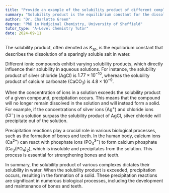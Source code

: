 ```yaml
---
title: "Provide an example of the solubility product of different complexes and their precipitation"
summary: "Solubility product is the equilibrium constant for the dissolution of a sparingly soluble salt."
author: "Dr. Charlotte Green"
degree: "PhD in Medicinal Chemistry, University of Sheffield"
tutor_type: "A-Level Chemistry Tutor"
date: 2024-09-11
---
```


The solubility product, often denoted as $K_{sp}$, is the equilibrium constant that describes the dissolution of a sparingly soluble salt in water.

Different ionic compounds exhibit varying solubility products, which directly influence their solubility in aqueous solutions. For instance, the solubility product of silver chloride ($\text{AgCl}$) is $1.77 \times 10^{-10}$, whereas the solubility product of calcium carbonate ($\text{CaCO}_3$) is $4.8 \times 10^{-9}$.

When the concentration of ions in a solution exceeds the solubility product of a given compound, precipitation occurs. This means that the compound will no longer remain dissolved in the solution and will instead form a solid. For example, if the concentrations of silver ions ($\text{Ag}^+$) and chloride ions ($\text{Cl}^-$) in a solution surpass the solubility product of $\text{AgCl}$, silver chloride will precipitate out of the solution.

Precipitation reactions play a crucial role in various biological processes, such as the formation of bones and teeth. In the human body, calcium ions ($\text{Ca}^{2+}$) can react with phosphate ions ($\text{PO}_4^{3-}$) to form calcium phosphate ($\text{Ca}_3(\text{PO}_4)_2$), which is insoluble and precipitates from the solution. This process is essential for strengthening bones and teeth.

In summary, the solubility product of various complexes dictates their solubility in water. When the solubility product is exceeded, precipitation occurs, resulting in the formation of a solid. These precipitation reactions are significant in numerous biological processes, including the development and maintenance of bones and teeth.
    